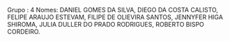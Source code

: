 Grupo : 4
Nomes: DANIEL GOMES DA SILVA,
       DIEGO DA COSTA CALISTO,
       FELIPE ARAUJO ESTEVAM,
       FILIPE DE OLIEVIRA SANTOS,
       JENNYFER HIGA SHIROMA,
       JULIA DULLER DO PRADO RODRIGUES,
       ROBERTO BISPO CORDEIRO.
       

